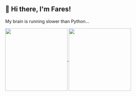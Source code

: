 ## 👋 Hi there, I'm Fares!

My brain is running slower than Python...

<a href="https://github.com/anuraghazra/github-readme-stats">
  <img height=200 align="center" src="https://github-readme-stats.vercel.app/api?username=faresur&show_icons=true&theme=catppuccin_mocha" />
</a>
<a href="https://github.com/anuraghazra/github-readme-stats">
  <img height=200 align="center" src="https://github-readme-stats.vercel.app/api/top-langs/?username=faresur&size_weight=0.5&count_weight=0.5&layout=donut&theme=catppuccin_mocha" />
</a>
